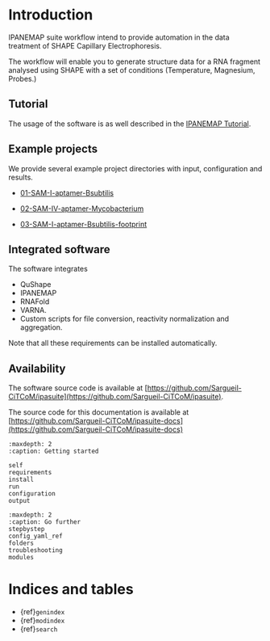 # Introduction 

IPANEMAP suite workflow intend to provide automation in the data treatment of SHAPE Capillary Electrophoresis.

The workflow will enable you to generate structure data for a RNA fragment analysed using SHAPE with a set of conditions (Temperature, Magnesium, Probes.)

## Tutorial

The usage of the software is as well described in the [IPANEMAP Tutorial](IPANEMAP_Suite_tutorial.pdf).

## Example projects

We provide several example project directories with input, configuration and results.

* [01-SAM-I-aptamer-Bsubtilis](examples/01-SAM-I-aptamer-Bsubtilis.zip)

* [02-SAM-IV-aptamer-Mycobacterium](examples/02-SAM-IV-aptamer-Mycobacterium.zip)

* [03-SAM-I-aptamer-Bsubtilis-footprint](examples/03-SAM-I-aptamer-Bsubtilis-footprint.zip)


## Integrated software

The software integrates 

- QuShape
- IPANEMAP
- RNAFold
- VARNA. 
- Custom scripts for file conversion, reactivity normalization and aggregation.

Note that all these requirements can be installed automatically.


## Availability

The software source code is available at [https://github.com/Sargueil-CiTCoM/ipasuite](https://github.com/Sargueil-CiTCoM/ipasuite).

The source code for this documentation is available at [https://github.com/Sargueil-CiTCoM/ipasuite-docs](https://github.com/Sargueil-CiTCoM/ipasuite-docs)

```{toctree}
:maxdepth: 2
:caption: Getting started

self
requirements
install
run
configuration
output
```

```{toctree}
:maxdepth: 2
:caption: Go further
stepbystep
config_yaml_ref
folders
troubleshooting
modules

```


Indices and tables
==================

* {ref}`genindex`
* {ref}`modindex`
* {ref}`search`
